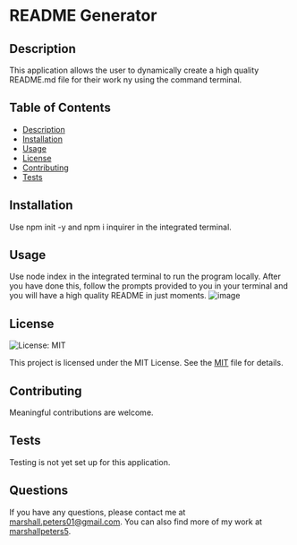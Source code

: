 # README Generator

## Description

This application allows the user to dynamically create a high quality README.md file for their work ny using the command terminal.

## Table of Contents

- [Description](#description-)
- [Installation](#installation-)
- [Usage](#usage-)
- [License](#license-)
- [Contributing](#contributing-)
- [Tests](#tests-)

## Installation

Use npm init -y and npm i inquirer in the integrated terminal.

## Usage

Use node index in the integrated terminal to run the program locally. After you have done this, follow the prompts provided to you in your terminal and you will have a high quality README in just moments.
![image](https://user-images.githubusercontent.com/89714815/233980777-07315be6-b458-4c72-b4f2-184a4505218f.png)

## License

![License: MIT](https://img.shields.io/badge/License-MIT-yellow.svg)

This project is licensed under the MIT License. See the [MIT](https://opensource.org/licenses/MIT) file for details.

## Contributing

Meaningful contributions are welcome.

## Tests

Testing is not yet set up for this application.

## Questions

If you have any questions, please contact me at marshall.peters01@gmail.com. You can also find more of my work at [marshallpeters5](https://github.com/marshallpeters5/).
